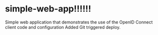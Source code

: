 simple-web-app!!!!!!
==============

Simple web application that demonstrates the use of the OpenID Connect client code and configuration
Added Git triggered deploy.
